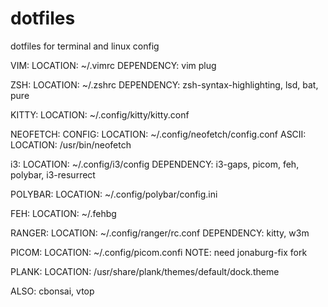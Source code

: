 # dotfiles
dotfiles for terminal and linux config

VIM:        LOCATION: ~/.vimrc                        DEPENDENCY: vim plug

ZSH:        LOCATION: ~/.zshrc                        DEPENDENCY: zsh-syntax-highlighting, lsd, bat, pure

KITTY:      LOCATION: ~/.config/kitty/kitty.conf

NEOFETCH: 
    CONFIG: LOCATION: ~/.config/neofetch/config.conf
    ASCII:  LOCATION: /usr/bin/neofetch

i3:         LOCATION: ~/.config/i3/config             DEPENDENCY: i3-gaps, picom, feh, polybar, i3-resurrect

POLYBAR:    LOCATION: ~/.config/polybar/config.ini

FEH:        LOCATION: ~/.fehbg

RANGER:     LOCATION: ~/.config/ranger/rc.conf        DEPENDENCY: kitty, w3m

PICOM:      LOCATION: ~/.config/picom.confi           NOTE: need jonaburg-fix fork

PLANK:      LOCATION: /usr/share/plank/themes/default/dock.theme

ALSO: cbonsai, vtop 
